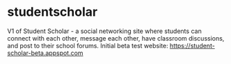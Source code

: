 # studentscholar
V1 of Student Scholar -  a social networking site where students can connect with each other, message each other, have classroom discussions, and post to their school forums.  Initial beta test website: https://student-scholar-beta.appspot.com
